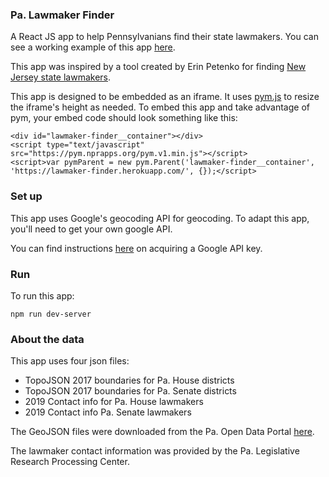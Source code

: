 ### Pa. Lawmaker Finder
A React JS app to help Pennsylvanians find their state lawmakers. You can see a working example of this app [here](https://lawmaker-finder.herokuapp.com/).

This app was inspired by a tool created by Erin Petenko for finding [New Jersey state lawmakers](https://github.com/epetenko/contact-nj-leg).

This app is designed to be embedded as an iframe. It uses [pym.js](https://github.com/nprapps/pym.js/) to resize the iframe's height as needed. To embed this app and take advantage of pym, your embed code should look something like this:

```
<div id="lawmaker-finder__container"></div>
<script type="text/javascript" src="https://pym.nprapps.org/pym.v1.min.js"></script>
<script>var pymParent = new pym.Parent('lawmaker-finder__container', 
'https://lawmaker-finder.herokuapp.com/', {});</script>
```

### Set up

This app uses Google's geocoding API for geocoding. To adapt this app, you'll need to get your own google API.

You can find instructions [here](https://www.npmjs.com/package/@google/maps) on acquiring a Google API key.

### Run

To run this app:

```npm run dev-server```

### About the data
This app uses four json files:

- TopoJSON 2017 boundaries for Pa. House districts
- TopoJSON 2017 boundaries for Pa. Senate districts
- 2019 Contact info for Pa. House lawmakers
- 2019 Contact info Pa. Senate lawmakers

The GeoJSON files were downloaded from the Pa. Open Data Portal [here](https://data.pa.gov/browse?q=district%20boundaries&sortBy=relevance).

The lawmaker contact information was provided by the Pa. Legislative Research Processing Center.



